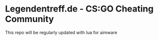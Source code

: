 # Legendentreff.de - CS:GO Cheating Community
 
This repo will be regularly updated with lua for aimware
